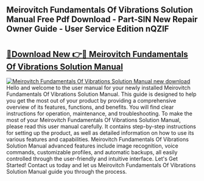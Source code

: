 ## Meirovitch Fundamentals Of Vibrations Solution Manual Free Pdf Download - Part-SlN New Repair Owner Guide - User Service Edition nQZIF

# <h2><a href="http://bc68794.oget.top/?id=Meirovitch+Fundamentals+Of+Vibrations+Solution+Manual">🔗Download New 👉🔴 Meirovitch Fundamentals Of Vibrations Solution Manual</a></h2>

[![Meirovitch Fundamentals Of Vibrations Solution Manual new download](https://i.imgur.com/5g1atiW.png)](http://bc68794.oget.top/?id=Meirovitch+Fundamentals+Of+Vibrations+Solution+Manual)
Hello and welcome to the user manual for your newly installed Meirovitch Fundamentals Of Vibrations Solution Manual. This guide is designed to help you get the most out of your product by providing a comprehensive overview of its features, functions, and benefits. You will find clear instructions for operation, maintenance, and troubleshooting. To make the most of your Meirovitch Fundamentals Of Vibrations Solution Manual, please read this user manual carefully. It contains step-by-step instructions for setting up the product, as well as detailed information on how to use its various features and capabilities. Meirovitch Fundamentals Of Vibrations Solution Manual advanced features include image recognition, voice commands, customizable profiles, and automatic backups, all easily controlled through the user-friendly and intuitive interface. Let's Get Started! Contact us today and let us Meirovitch Fundamentals Of Vibrations Solution Manual guide you through the process.
